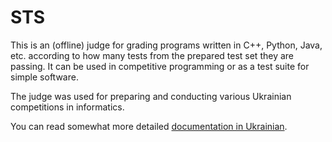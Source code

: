 # STS

This is an (offline) judge for grading programs written in C++, Python, Java, etc. according to how many tests from the prepared test set they are passing. It can be used in competitive programming or as a test suite for simple software.

The judge was used for preparing and conducting various Ukrainian competitions in informatics.

You can read somewhat more detailed [documentation in Ukrainian](README-ukr.md).